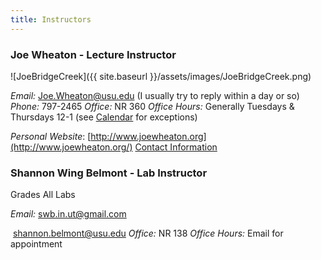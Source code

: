 ```yaml
---
title: Instructors
---
```


### Joe Wheaton - Lecture Instructor

![JoeBridgeCreek]({{ site.baseurl }}/assets/images/JoeBridgeCreek.png)

*Email:* [Joe.Wheaton@usu.edu](mailto:Joe.Wheaton@usu.edu) (I usually try to reply within a day or so) 
*Phone:* 797-2465 
*Office:* NR 360 
*Office Hours:*  Generally Tuesdays & Thursdays 12-1 (see [Calendar](http://www.joewheaton.org/Home/contact) for exceptions) 

*Personal Website*: [http://www.joewheaton.org](http://www.joewheaton.org/) 
[Contact Information](http://www.joewheaton.org/Home/contact)

### Shannon Wing Belmont - Lab Instructor

Grades All Labs

*Email:* swb.in.ut@gmail.com

​      shannon.belmont@usu.edu
*Office:* NR 138
*Office Hours:* Email for appointment

